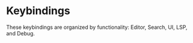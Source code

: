 # Keybindings
These keybindings are organized by functionality: Editor, Search, UI, LSP, and Debug.
